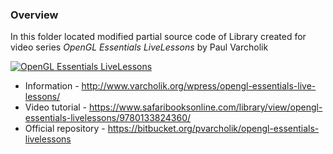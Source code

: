 ### Overview

In this folder located modified partial source code of Library created for video series *OpenGL Essentials LiveLessons* by Paul Varcholik

[![OpenGL Essentials LiveLessons](http://www.varcholik.org/OpenGLEssentialsLiveLessons/Cover.jpg)](http://my.safaribooksonline.com/video/programming/opengl/9780133824360)

* Information - http://www.varcholik.org/wpress/opengl-essentials-live-lessons/
* Video tutorial - https://www.safaribooksonline.com/library/view/opengl-essentials-livelessons/9780133824360/
* Official repository - https://bitbucket.org/pvarcholik/opengl-essentials-livelessons
